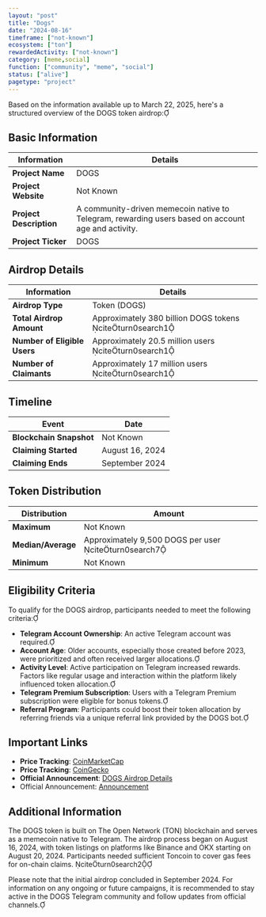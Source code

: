 ```yaml
---
layout: "post"
title: "Dogs"
date: "2024-08-16"
timeframe: ["not-known"]
ecosystem: ["ton"]
rewardedActivity: ["not-known"]
category: [meme,social]
function: ["community", "meme", "social"]
status: ["alive"]
pagetype: "project"
---
```


Based on the information available up to March 22, 2025, here's a structured overview of the DOGS token airdrop:

## Basic Information

| Information          | Details                                                                                               |
|----------------------|-------------------------------------------------------------------------------------------------------|
| **Project Name**     | DOGS                                                                                                  |
| **Project Website**  | Not Known                                                                                             |
| **Project Description** | A community-driven memecoin native to Telegram, rewarding users based on account age and activity. |
| **Project Ticker**   | DOGS                                                                                                 |

## Airdrop Details

| Information             | Details                                                                                              |
|-------------------------|------------------------------------------------------------------------------------------------------|
| **Airdrop Type**        | Token (DOGS)                                                                                         |
| **Total Airdrop Amount**| Approximately 380 billion DOGS tokens citeturn0search1 |
| **Number of Eligible Users** | Approximately 20.5 million users citeturn0search1 |
| **Number of Claimants** | Approximately 17 million users citeturn0search1 |

## Timeline

| Event                 | Date               |
|-----------------------|--------------------|
| **Blockchain Snapshot** | Not Known          |
| **Claiming Started**  | August 16, 2024    |
| **Claiming Ends**     | September 2024     |

## Token Distribution

| Distribution | Amount               |
|--------------|----------------------|
| **Maximum**  | Not Known            |
| **Median/Average** | Approximately 9,500 DOGS per user citeturn0search7 |
| **Minimum**  | Not Known            |

## Eligibility Criteria

To qualify for the DOGS airdrop, participants needed to meet the following criteria:

- **Telegram Account Ownership**: An active Telegram account was required.
- **Account Age**: Older accounts, especially those created before 2023, were prioritized and often received larger allocations.
- **Activity Level**: Active participation on Telegram increased rewards. Factors like regular usage and interaction within the platform likely influenced token allocation.
- **Telegram Premium Subscription**: Users with a Telegram Premium subscription were eligible for bonus tokens.
- **Referral Program**: Participants could boost their token allocation by referring friends via a unique referral link provided by the DOGS bot.

## Important Links

- **Price Tracking**: [CoinMarketCap](https://coinmarketcap.com/currencies/dogs)
- **Price Tracking**: [CoinGecko](https://www.coingecko.com/en/coins/dogs)
- **Official Announcement**: [DOGS Airdrop Details](https://www.kucoin.com/fil/news/articles/dogs-dogs-airdrop-listing-and-everything-you-need-to-know)
- Official Announcement: [Announcement](https://x.com/realDogsHouse/status/1861836867479441500)

## Additional Information

The DOGS token is built on The Open Network (TON) blockchain and serves as a memecoin native to Telegram. The airdrop process began on August 16, 2024, with token listings on platforms like Binance and OKX starting on August 20, 2024. Participants needed sufficient Toncoin to cover gas fees for on-chain claims. citeturn0search2

Please note that the initial airdrop concluded in September 2024. For information on any ongoing or future campaigns, it is recommended to stay active in the DOGS Telegram community and follow updates from official channels.